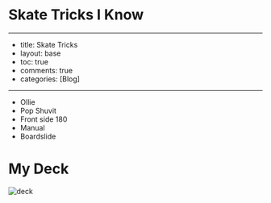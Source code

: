 
# Skate Tricks I Know

---
- title: Skate Tricks
- layout: base
- toc: true
- comments: true
- categories: [Blog]
---


- Ollie
- Pop Shuvit
- Front side 180
- Manual
- Boardslide

# My Deck
![deck]({{site.baseurl}}/images/SKATEDECK.jpg)